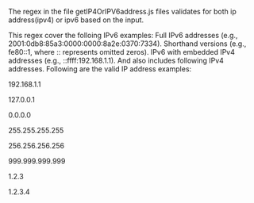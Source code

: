 The regex in the file getIP4OrIPV6address.js files validates for both ip address(ipv4) or ipv6 based on the input.

This regex cover the folloing IPv6 examples: 
Full IPv6 addresses (e.g., 2001:0db8:85a3:0000:0000:8a2e:0370:7334).
Shorthand versions (e.g., fe80::1, where :: represents omitted zeros).
IPv6 with embedded IPv4 addresses (e.g., ::ffff:192.168.1.1).
And also includes following IPv4 addresses.
Following are the valid IP address examples:

192.168.1.1

127.0.0.1

0.0.0.0

255.255.255.255

256.256.256.256

999.999.999.999

1.2.3

1.2.3.4

